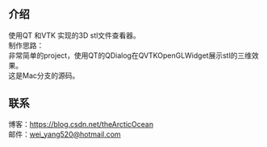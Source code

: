 ## 介绍
使用QT 和VTK 实现的3D stl文件查看器。<br>
制作思路：<br>
非常简单的project，使用QT的QDialog在QVTKOpenGLWidget展示stl的三维效果。<br>
这是Mac分支的源码。<br>

## 联系
博客：https://blog.csdn.net/theArcticOcean  
邮件：wei_yang520@hotmail.com  
